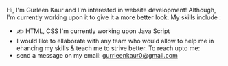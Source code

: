 Hi, I'm Gurleen Kaur and I'm interested in website development! Although, I'm currently working upon it to give it a more better look.
My skills include :
- ✍️ HTML, CSS
   I'm currently working upon Java Script
- I would like to ellaborate with any team who would allow to help me in ehancing my skills & teach me to strive better.
  To reach upto me:
- send a message on my email: gurrleenkaur0@gmail.com


<!---
gurleen2003/gurleen2003 is a ✨ special ✨ repository because its `README.md` (this file) appears on your GitHub profile.
You can click the Preview link to take a look at your changes.
--->
